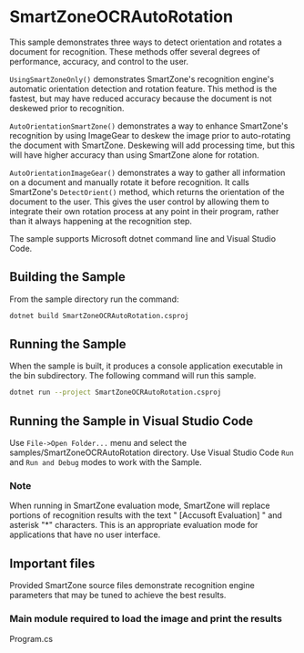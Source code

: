 # SmartZoneOCRAutoRotation

This sample demonstrates three ways to detect orientation and rotates a document for recognition. These methods offer several degrees of performance, accuracy, and control to the user.

`UsingSmartZoneOnly()` demonstrates SmartZone's recognition engine's automatic orientation detection and rotation feature. This method is the fastest, but may have reduced accuracy because the document is not deskewed prior to recognition.

`AutoOrientationSmartZone()` demonstrates a way to enhance SmartZone's recognition by using ImageGear to deskew the image prior to auto-rotating the document with SmartZone. Deskewing will add processing time, but this will have higher accuracy than using SmartZone alone for rotation.

`AutoOrientationImageGear()` demonstrates a way to gather all information on a document and manually rotate it before recognition. It calls SmartZone's `DetectOrient()` method, which returns the orientation of the document to the user. This gives the user control by allowing them to integrate their own rotation process at any point in their program, rather than it always happening at the recognition step.

The sample supports Microsoft dotnet command line and Visual Studio Code.

## Building the Sample

From the sample directory run the command:

```bash
dotnet build SmartZoneOCRAutoRotation.csproj
```

## Running the Sample

When the sample is built, it produces a console application executable in the bin subdirectory. The following command will run this sample.

```bash
dotnet run --project SmartZoneOCRAutoRotation.csproj
```

## Running the Sample in Visual Studio Code

Use `File->Open Folder...` menu and select the samples/SmartZoneOCRAutoRotation directory.
Use Visual Studio Code `Run` and `Run and Debug` modes to work with the Sample.

### Note

When running in SmartZone evaluation mode, SmartZone will replace portions of recognition results with the text " [Accusoft Evaluation] " and asterisk "*" characters. This is an appropriate evaluation mode for applications that have no user interface.

## Important files

Provided SmartZone source files demonstrate recognition engine parameters that may be tuned to achieve the best results.

### Main module required to load the image and print the results

Program.cs
